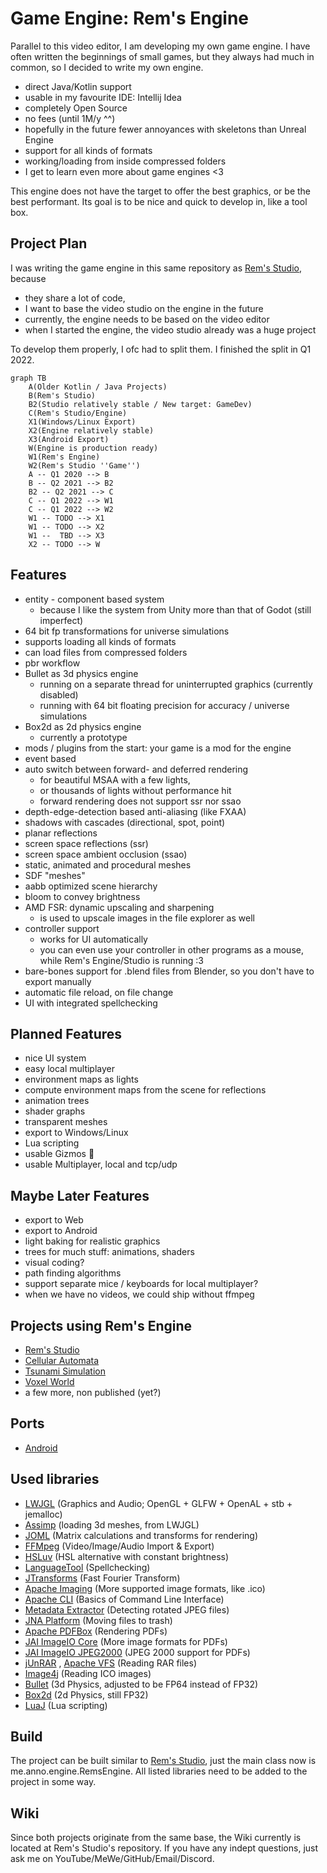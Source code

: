 # Game Engine: Rem's Engine

Parallel to this video editor, I am developing my own game engine. I have often written the beginnings of small games,
but they always had much in common, so I decided to write my own engine.

- direct Java/Kotlin support
- usable in my favourite IDE: Intellij Idea
- completely Open Source
- no fees (until 1M/y ^^)
- hopefully in the future fewer annoyances with skeletons than Unreal Engine
- support for all kinds of formats
- working/loading from inside compressed folders
- I get to learn even more about game engines <3
<!--
no longer really is true:
- hopefully fewer files than Unity, with their one-meta-for-every-file-strategy
-->

This engine does not have the target to offer the best graphics, or be the best performant. Its goal is to be nice and
quick to develop in, like a tool box.


## Project Plan

I was writing the game engine in this same repository as [Rem's Studio](https://github.com/AntonioNoack/RemsStudio), because

- they share a lot of code,
- I want to base the video studio on the engine in the future
- currently, the engine needs to be based on the video editor
- when I started the engine, the video studio already was a huge project

To develop them properly, I ofc had to split them. I finished the split in Q1 2022.

<!-- the following graph should work starting Jan-Mar 2022 -->
<!-- TB = top-bottom, LR = left-right -->
```mermaid
graph TB
    A(Older Kotlin / Java Projects)
    B(Rem's Studio)
    B2(Studio relatively stable / New target: GameDev)
    C(Rem's Studio/Engine)
    X1(Windows/Linux Export)
    X2(Engine relatively stable)
    X3(Android Export)
    W(Engine is production ready)
    W1(Rem's Engine)
    W2(Rem's Studio ''Game'')
    A -- Q1 2020 --> B
    B -- Q2 2021 --> B2
    B2 -- Q2 2021 --> C
    C -- Q1 2022 --> W1
    C -- Q1 2022 --> W2
    W1 -- TODO --> X1
    W1 -- TODO --> X2
    W1 --  TBD --> X3
    X2 -- TODO --> W
```

## Features

- entity - component based system
    - because I like the system from Unity more than that of Godot (still imperfect)
- 64 bit fp transformations for universe simulations
- supports loading all kinds of formats
- can load files from compressed folders
- pbr workflow
- Bullet as 3d physics engine
    - running on a separate thread for uninterrupted graphics (currently disabled)
    - running with 64 bit floating precision for accuracy / universe simulations
- Box2d as 2d physics engine
    - currently a prototype
- mods / plugins from the start: your game is a mod for the engine
- event based
- auto switch between forward- and deferred rendering
    - for beautiful MSAA with a few lights,
    - or thousands of lights without performance hit
    - forward rendering does not support ssr nor ssao
- depth-edge-detection based anti-aliasing (like FXAA)
- shadows with cascades (directional, spot, point)
- planar reflections
- screen space reflections (ssr)
- screen space ambient occlusion (ssao)
- static, animated and procedural meshes
- SDF "meshes"
- aabb optimized scene hierarchy
- bloom to convey brightness
- AMD FSR: dynamic upscaling and sharpening
    - is used to upscale images in the file explorer as well
- controller support
    - works for UI automatically
    - you can even use your controller in other programs as a mouse, while Rem's Engine/Studio is running :3
- bare-bones support for .blend files from Blender, so you don't have to export manually
- automatic file reload, on file change
- UI with integrated spellchecking

## Planned Features
- nice UI system
- easy local multiplayer
- environment maps as lights
- compute environment maps from the scene for reflections
- animation trees
- shader graphs
- transparent meshes
- export to Windows/Linux
- Lua scripting
- usable Gizmos 🙈
- usable Multiplayer, local and tcp/udp

## Maybe Later Features
- export to Web
- export to Android <!--
videos on Android using https://stackoverflow.com/questions/9375598/android-how-play-video-on-surfaceopengl?
-->
- light baking for realistic graphics
- trees for much stuff: animations, shaders
- visual coding?
- path finding algorithms
- support separate mice / keyboards for local multiplayer?
- when we have no videos, we could ship without ffmpeg

## Projects using Rem's Engine
- [Rem's Studio](https://github.com/AntonioNoack/RemsStudio)
- [Cellular Automata](https://github.com/AntonioNoack/CellularAutomata)
- [Tsunami Simulation](https://github.com/AntonioNoack/RemsTsunamis)
- [Voxel World](https://github.com/AntonioNoack/RemsEngine-VoxelWorld)
- a few more, non published (yet?)

## Ports
- [Android](https://github.com/AntonioNoack/RemsEngine-Android)

## Used libraries

* [LWJGL](https://www.lwjgl.org/) (Graphics and Audio; OpenGL + GLFW + OpenAL + stb + jemalloc)
* [Assimp](https://github.com/assimp/assimp) (loading 3d meshes, from LWJGL)
* [JOML](https://github.com/JOML-CI/JOML) (Matrix calculations and transforms for rendering)
* [FFMpeg](https://ffmpeg.org/) (Video/Image/Audio Import & Export)
* [HSLuv](https://github.com/hsluv/hsluv-java) (HSL alternative with constant brightness)
* [LanguageTool](https://languagetool.org/) (Spellchecking)
* [JTransforms](https://sites.google.com/site/piotrwendykier/software/jtransforms) (Fast Fourier Transform)
* [Apache Imaging](https://commons.apache.org/proper/commons-imaging/) (More supported image formats, like .ico)
* [Apache CLI](https://commons.apache.org/proper/commons-cli/) (Basics of Command Line Interface)
* [Metadata Extractor](https://github.com/drewnoakes/metadata-extractor) (Detecting rotated JPEG files)
* [JNA Platform](https://github.com/java-native-access/jna) (Moving files to trash)
* [Apache PDFBox](https://pdfbox.apache.org/) (Rendering PDFs)
* [JAI ImageIO Core](https://github.com/jai-imageio/jai-imageio-core) (More image formats for PDFs)
* [JAI ImageIO JPEG2000](https://github.com/jai-imageio/jai-imageio-jpeg2000) (JPEG 2000 support for PDFs)
* [jUnRAR](https://github.com/edmund-wagner/junrar)
  , [Apache VFS](https://search.maven.org/artifact/org.apache.commons/commons-vfs2/2.8.0/jar) (Reading RAR files)
* [Image4j](https://github.com/imcdonagh/image4j) (Reading ICO images)
* [Bullet](http://jbullet.advel.cz/) (3d Physics, adjusted to be FP64 instead of FP32)
* [Box2d](https://github.com/jbox2d/jbox2d) (2d Physics, still FP32)
* [LuaJ](https://github.com/luaj/luaj) (Lua scripting)

## Build

The project can be built similar to [Rem's Studio](https://github.com/AntonioNoack/RemsStudio), just the main class now is me.anno.engine.RemsEngine.
All listed libraries need to be added to the project in some way.

## Wiki

Since both projects originate from the same base, the Wiki currently is located at Rem's Studio's repository.
If you have any indept questions, just ask me on YouTube/MeWe/GitHub/Email/Discord.